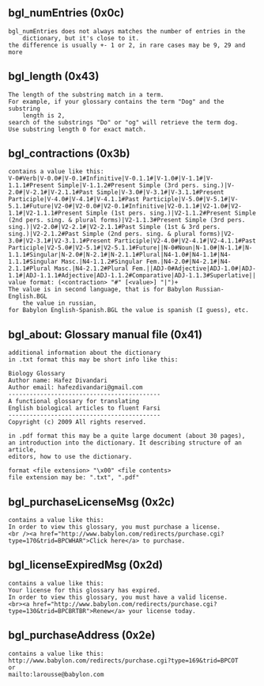 ## bgl_numEntries (0x0c)
	bgl_numEntries does not always matches the number of entries in the
		dictionary, but it's close to it.
	the difference is usually +- 1 or 2, in rare cases may be 9, 29 and more

## bgl_length (0x43)
	The length of the substring match in a term.
	For example, if your glossary contains the term "Dog" and the substring
		length is 2,
	search of the substrings "Do" or "og" will retrieve the term dog.
	Use substring length 0 for exact match.

## bgl_contractions (0x3b)
	contains a value like this:
	V-0#Verb|V-0.0#|V-0.1#Infinitive|V-0.1.1#|V-1.0#|V-1.1#|V-1.1.1#Present Simple|V-1.1.2#Present Simple (3rd pers. sing.)|V-2.0#|V-2.1#|V-2.1.1#Past Simple|V-3.0#|V-3.1#|V-3.1.1#Present Participle|V-4.0#|V-4.1#|V-4.1.1#Past Participle|V-5.0#|V-5.1#|V-5.1.1#Future|V2-0#|V2-0.0#|V2-0.1#Infinitive|V2-0.1.1#|V2-1.0#|V2-1.1#|V2-1.1.1#Present Simple (1st pers. sing.)|V2-1.1.2#Present Simple (2nd pers. sing. & plural forms)|V2-1.1.3#Present Simple (3rd pers. sing.)|V2-2.0#|V2-2.1#|V2-2.1.1#Past Simple (1st & 3rd pers. sing.)|V2-2.1.2#Past Simple (2nd pers. sing. & plural forms)|V2-3.0#|V2-3.1#|V2-3.1.1#Present Participle|V2-4.0#|V2-4.1#|V2-4.1.1#Past Participle|V2-5.0#|V2-5.1#|V2-5.1.1#Future||N-0#Noun|N-1.0#|N-1.1#|N-1.1.1#Singular|N-2.0#|N-2.1#|N-2.1.1#Plural|N4-1.0#|N4-1.1#|N4-1.1.1#Singular Masc.|N4-1.1.2#Singular Fem.|N4-2.0#|N4-2.1#|N4-2.1.1#Plural Masc.|N4-2.1.2#Plural Fem.||ADJ-0#Adjective|ADJ-1.0#|ADJ-1.1#|ADJ-1.1.1#Adjective|ADJ-1.1.2#Comparative|ADJ-1.1.3#Superlative||
	value format: (<contraction> "#" [<value>] "|")+
	The value is in second language, that is for Babylon Russian-English.BGL
		the value in russian,
	for Babylon English-Spanish.BGL the value is spanish (I guess), etc.

## bgl_about: Glossary manual file (0x41)
	additional information about the dictionary
	in .txt format this may be short info like this:

	Biology Glossary
	Author name: Hafez Divandari
	Author email: hafezdivandari@gmail.com
	-------------------------------------------
	A functional glossary for translating
	English biological articles to fluent Farsi
	-------------------------------------------
	Copyright (c) 2009 All rights reserved.

	in .pdf format this may be a quite large document (about 30 pages),
	an introduction into the dictionary. It describing structure of an article,
	editors, how to use the dictionary.

	format <file extension> "\x00" <file contents>
	file extension may be: ".txt", ".pdf"

## bgl_purchaseLicenseMsg (0x2c)
	contains a value like this:
	In order to view this glossary, you must purchase a license.
	<br /><a href="http://www.babylon.com/redirects/purchase.cgi?type=170&trid=BPCWHAR">Click here</a> to purchase.

## bgl_licenseExpiredMsg (0x2d)
	contains a value like this:
	Your license for this glossary has expired.
	In order to view this glossary, you must have a valid license.
	<br><a href="http://www.babylon.com/redirects/purchase.cgi?type=130&trid=BPCBRTBR">Renew</a> your license today.

## bgl_purchaseAddress (0x2e)
	contains a value like this:
	http://www.babylon.com/redirects/purchase.cgi?type=169&trid=BPCOT
	or
	mailto:larousse@babylon.com

